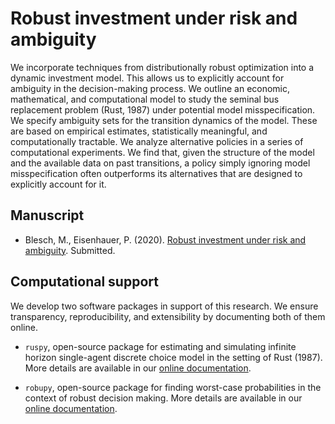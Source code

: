 # Robust investment under risk and ambiguity

We incorporate techniques from distributionally robust optimization into a dynamic investment model. This allows us to explicitly account for ambiguity in the decision-making process. We outline an economic, mathematical, and computational model to study the seminal bus replacement problem (Rust, 1987) under potential model misspecification. We specify ambiguity sets for the transition dynamics of the model. These are based on empirical estimates, statistically meaningful, and computationally tractable. We analyze alternative policies in a series of computational experiments. We find that, given the structure of the model and the available data on past transitions, a policy simply ignoring model misspecification often outperforms its alternatives that are designed to explicitly account for it.

## Manuscript

* Blesch, M., Eisenhauer, P. (2020). [Robust investment under risk and ambiguity](https://github.com/robustzurcher/promotion/raw/master/Eisenhauer%26Blesch.2020.pdf). Submitted.

## Computational support

We develop two software packages in support of this research. We ensure transparency, reproducibility, and extensibility by documenting both of them online.

* `ruspy`, open-source package for estimating and simulating infinite horizon single-agent discrete choice model in the setting
of Rust (1987). More details are available in our [online documentation](https://ruspy.readthedocs.io/en/latest/#).

* `robupy`, open-source package for finding worst-case probabilities in the context of robust decision making. More details are available in our [online documentation](https://robupy.readthedocs.io/en/latest/#).
